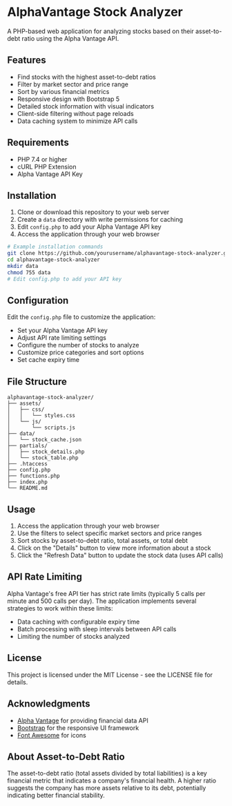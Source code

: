 # AlphaVantage Stock Analyzer

A PHP-based web application for analyzing stocks based on their asset-to-debt ratio using the Alpha Vantage API.

## Features

- Find stocks with the highest asset-to-debt ratios
- Filter by market sector and price range
- Sort by various financial metrics
- Responsive design with Bootstrap 5
- Detailed stock information with visual indicators
- Client-side filtering without page reloads
- Data caching system to minimize API calls

## Requirements

- PHP 7.4 or higher
- cURL PHP Extension
- Alpha Vantage API Key

## Installation

1. Clone or download this repository to your web server
2. Create a `data` directory with write permissions for caching
3. Edit `config.php` to add your Alpha Vantage API key
4. Access the application through your web browser

```bash
# Example installation commands
git clone https://github.com/yourusername/alphavantage-stock-analyzer.git
cd alphavantage-stock-analyzer
mkdir data
chmod 755 data
# Edit config.php to add your API key
```

## Configuration

Edit the `config.php` file to customize the application:

- Set your Alpha Vantage API key
- Adjust API rate limiting settings
- Configure the number of stocks to analyze
- Customize price categories and sort options
- Set cache expiry time

## File Structure

```
alphavantage-stock-analyzer/
├── assets/
│   ├── css/
│   │   └── styles.css
│   └── js/
│       └── scripts.js
├── data/
│   └── stock_cache.json
├── partials/
│   ├── stock_details.php
│   └── stock_table.php
├── .htaccess
├── config.php
├── functions.php
├── index.php
└── README.md
```

## Usage

1. Access the application through your web browser
2. Use the filters to select specific market sectors and price ranges
3. Sort stocks by asset-to-debt ratio, total assets, or total debt
4. Click on the "Details" button to view more information about a stock
5. Click the "Refresh Data" button to update the stock data (uses API calls)

## API Rate Limiting

Alpha Vantage's free API tier has strict rate limits (typically 5 calls per minute and 500 calls per day). The application implements several strategies to work within these limits:

- Data caching with configurable expiry time
- Batch processing with sleep intervals between API calls
- Limiting the number of stocks analyzed

## License

This project is licensed under the MIT License - see the LICENSE file for details.

## Acknowledgments

- [Alpha Vantage](https://www.alphavantage.co/) for providing financial data API
- [Bootstrap](https://getbootstrap.com/) for the responsive UI framework
- [Font Awesome](https://fontawesome.com/) for icons

## About Asset-to-Debt Ratio

The asset-to-debt ratio (total assets divided by total liabilities) is a key financial metric that indicates a company's financial health. A higher ratio suggests the company has more assets relative to its debt, potentially indicating better financial stability.
